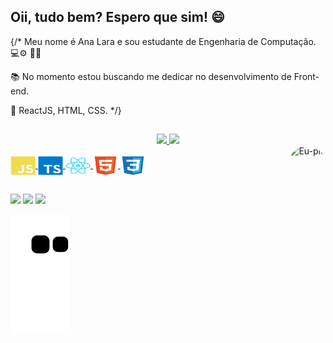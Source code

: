 ## Oii, tudo bem? Espero que sim! 😄
{/*  Meu nome é Ana Lara e sou estudante de Engenharia de Computação. 💻⚙ 👩‍💻

  📚 No momento estou buscando me dedicar no desenvolvimento de Front-end. 
 
 🎯 ReactJS, HTML, CSS. */}
## 
<div align="center">
  <a href="https://github.com/AnaLara714">
  <img height="160em" src="https://github-readme-stats.vercel.app/api?username=AnaLara714&show_icons=true&theme=dark&include_all_commits=true&count_private=true"/>
  <img height="160em" src="https://github-readme-stats.vercel.app/api/top-langs/?username=AnaLara714&layout=compact&langs_count=7&theme=dark"/> <br/>
</div>
  <img align="right" alt="Eu-pic" height="150" style="border-radius:50px;" src="https://cdn.discordapp.com/attachments/867480198039732236/913404114929590272/picasion.com_e43883a4d352817ce25b67f0d31da798.gif">

<div style="display: inline_block"><br>
  <img align="center" alt="Rafa-Js" height="30" width="40" src="https://raw.githubusercontent.com/devicons/devicon/master/icons/javascript/javascript-plain.svg">
  <img align="center" alt="Rafa-Ts" height="30" width="40" src="https://raw.githubusercontent.com/devicons/devicon/master/icons/typescript/typescript-original.svg">
  <img align="center" alt="Rafa-React" height="30" width="40" src="https://raw.githubusercontent.com/devicons/devicon/master/icons/react/react-original.svg">
  <img align="center" alt="Rafa-HTML" height="30" width="40" src="https://raw.githubusercontent.com/devicons/devicon/master/icons/html5/html5-original.svg">
  <img align="center" alt="Rafa-CSS" height="30" width="40" src="https://raw.githubusercontent.com/devicons/devicon/master/icons/css3/css3-original.svg">
</div>
  
##

<div>
  
  <a href="https://instagram.com/analaracarvalhoo" target="_blank"><img src="https://img.shields.io/badge/-Instagram-%23E4405F?style=for-the-badge&logo=instagram&logoColor=white" target="_blank"></a> 
  <a href = "mailto:analara714@gmail.com"><img src="https://img.shields.io/badge/-Gmail-%23333?style=for-the-badge&logo=gmail&logoColor=white" target="_blank"></a>
  <a href="https://www.linkedin.com/in/analaracarvalho/" target="_blank"><img src="https://img.shields.io/badge/-LinkedIn-%230077B5?style=for-the-badge&logo=linkedin&logoColor=white" target="_blank"></a> 
  
  </div>
    <img src="https://github.com/AnaLara714/AnaLara714/blob/output/github-contribution-grid-snake.svg" alt="cobrinha">
    
 
  
